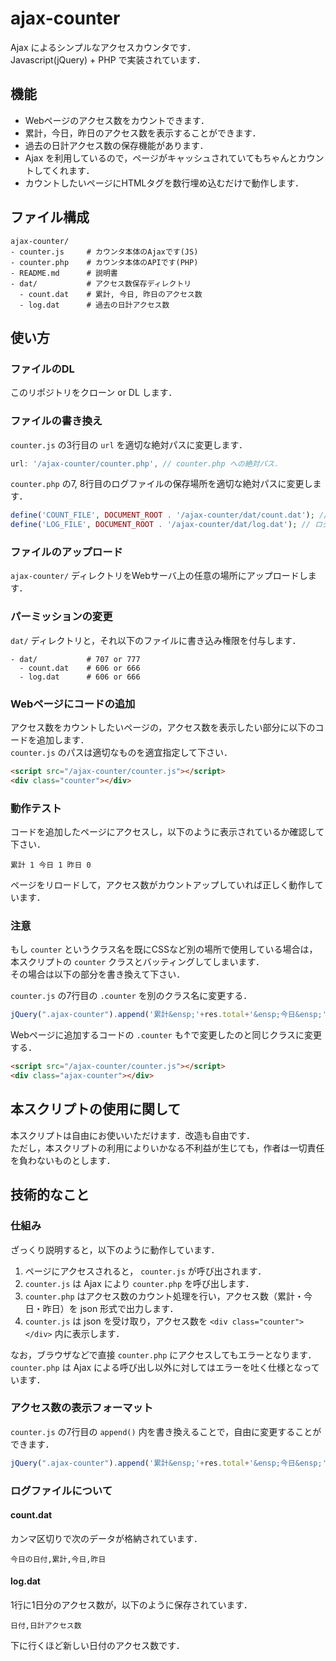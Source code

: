 # ajax-counter
Ajax によるシンプルなアクセスカウンタです．  
Javascript(jQuery) + PHP で実装されています．

## 機能
- Webページのアクセス数をカウントできます．
- 累計，今日，昨日のアクセス数を表示することができます．
- 過去の日計アクセス数の保存機能があります．
- Ajax を利用しているので，ページがキャッシュされていてもちゃんとカウントしてくれます．
- カウントしたいページにHTMLタグを数行埋め込むだけで動作します．

## ファイル構成
```
ajax-counter/
- counter.js     # カウンタ本体のAjaxです(JS)
- counter.php    # カウンタ本体のAPIです(PHP)
- README.md      # 説明書
- dat/           # アクセス数保存ディレクトリ
  - count.dat    # 累計, 今日, 昨日のアクセス数
  - log.dat      # 過去の日計アクセス数
```

## 使い方

### ファイルのDL
このリポジトリをクローン or DL します．

### ファイルの書き換え
`counter.js` の3行目の `url` を適切な絶対パスに変更します．
```javascript
url: '/ajax-counter/counter.php', // counter.php への絶対パス．
```

`counter.php` の7, 8行目のログファイルの保存場所を適切な絶対パスに変更します．
```php
define('COUNT_FILE', DOCUMENT_ROOT . '/ajax-counter/dat/count.dat'); // アクセス数
define('LOG_FILE', DOCUMENT_ROOT . '/ajax-counter/dat/log.dat'); // ログ
```

### ファイルのアップロード
`ajax-counter/` ディレクトリをWebサーバ上の任意の場所にアップロードします．

### パーミッションの変更
`dat/` ディレクトリと，それ以下のファイルに書き込み権限を付与します．
```
- dat/           # 707 or 777
  - count.dat    # 606 or 666
  - log.dat      # 606 or 666
```

### Webページにコードの追加
アクセス数をカウントしたいページの，アクセス数を表示したい部分に以下のコードを追加します．  
`counter.js` のパスは適切なものを適宜指定して下さい．
```html
<script src="/ajax-counter/counter.js"></script>
<div class="counter"></div>
```

### 動作テスト
コードを追加したページにアクセスし，以下のように表示されているか確認して下さい．
```
累計 1 今日 1 昨日 0
```
ページをリロードして，アクセス数がカウントアップしていれば正しく動作しています．

### 注意
もし `counter` というクラス名を既にCSSなど別の場所で使用している場合は，本スクリプトの `counter` クラスとバッティングしてしまいます．  
その場合は以下の部分を書き換えて下さい．

`counter.js` の7行目の `.counter` を別のクラス名に変更する．
```javascript
jQuery(".ajax-counter").append('累計&ensp;'+res.total+'&ensp;今日&ensp;'+res.today+'&ensp;昨日&ensp;'+res.yesterday);
```

Webページに追加するコードの `.counter` も↑で変更したのと同じクラスに変更する．
```html
<script src="/ajax-counter/counter.js"></script>
<div class="ajax-counter"></div>
```


## 本スクリプトの使用に関して
本スクリプトは自由にお使いいただけます．改造も自由です．  
ただし，本スクリプトの利用によりいかなる不利益が生じても，作者は一切責任を負わないものとします．

## 技術的なこと

### 仕組み
ざっくり説明すると，以下のように動作しています．

1. ページにアクセスされると， `counter.js` が呼び出されます．
2. `counter.js` は Ajax により `counter.php` を呼び出します．
3. `counter.php` はアクセス数のカウント処理を行い，アクセス数（累計・今日・昨日）を json 形式で出力します．
4. `counter.js` は json を受け取り，アクセス数を `<div class="counter"></div>` 内に表示します．

なお，ブラウザなどで直接 `counter.php` にアクセスしてもエラーとなります．  
`counter.php` は Ajax による呼び出し以外に対してはエラーを吐く仕様となっています．

### アクセス数の表示フォーマット
`counter.js` の7行目の `append()` 内を書き換えることで，自由に変更することができます．
```javascript
jQuery(".ajax-counter").append('累計&ensp;'+res.total+'&ensp;今日&ensp;'+res.today+'&ensp;昨日&ensp;'+res.yesterday);
```

### ログファイルについて

#### count.dat
カンマ区切りで次のデータが格納されています．
```
今日の日付,累計,今日,昨日
```

#### log.dat
1行に1日分のアクセス数が，以下のように保存されています．
```
日付,日計アクセス数
```
下に行くほど新しい日付のアクセス数です．